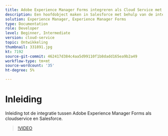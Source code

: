 ```yaml
---
title: Adobe Experience Manager Forms integreren als Cloud Service met Salesforce
description: Een hoofdobject maken in Salesforce met behulp van de integratie
solution: Experience Manager, Experience Manager Forms
type: Documentation
role: Developer
level: Beginner, Intermediate
version: cloud-service
topic: Ontwikkeling
thumbnail: 331891.jpg
kt: 7192
source-git-commit: 462417d384c4aa5d99110f1b8dadd165ea9b2a49
workflow-type: tm+mt
source-wordcount: '35'
ht-degree: 5%

---
```


# Inleiding

Inleiding tot de integratie tussen Adobe Experience Manager Forms als cloudservice en Salesforce.

>[!VIDEO](https://video.tv.adobe.com/v/331891/?quality=12&learn=on)
